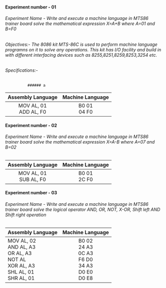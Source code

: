 #### Experiment number - 01
###### Experiment Name - Write and execute a machine language in MTS86 trainer board solve the mathematical expression X=A+B where A=01 and B=F0

###### Objectives:- The 8086 kit MTS-86C is used to perform machine language programns on it to solve any operations. This kit has I/O facility and build in with different interfacing devices such as 8255,8251,8259,8253,3254 etc.

###### Specifications:- 
              ###### a


| Assembly Language | Machine Language |
| :-:        |     :-:      |
|MOV AL,  01 <br> ADD AL,  F0|B0  01 <br> 04 F0|



#### Experiment number - 02
###### Experiment Name - Write and execute a machine language in MTS86 trainer board solve the mathematical expression X=A-B where A=07 and B=02
| Assembly Language | Machine Language |
| :-:        |     :-:      |
|MOV AL,  01 <br> SUB AL,  F0|B0  01 <br> 2C F0|


#### Experiment number - 03
###### Experiment Name - Write and execute a machine language in MTS86 trainer board solve the logical operator AND,  OR, NOT, X-OR,  Shift left AND Shift right operation
| Assembly Language | Machine Language |
| :-        |     :-:      |
|MOV AL,  02 <br> AND AL,  A3 <bR> OR AL, A3 <BR> NOT AL <BR> XOR AL, A3  <BR> SHL AL, 01 <BR> SHR AL, 01|B0  02 <br> 24 A3 <BR> 0C A3 <BR> F6 D0 <BR> 34 A3 <BR> D0 E0 <BR> D0 E8|
